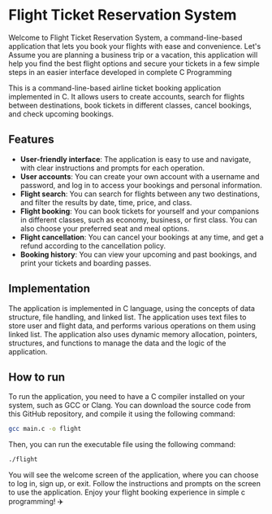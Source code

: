 # Flight Ticket Reservation System

Welcome to Flight Ticket Reservation System, a command-line-based application that lets you book your flights with ease and convenience. Let's Assume you are planning a business trip or a vacation, this application will help you find the best flight options and secure your tickets in a few simple steps in an easier interface developed in complete C Programming

This is a command-line-based airline ticket booking application implemented in C. It allows users to create accounts, search for flights between destinations, book tickets in different classes, cancel bookings, and check upcoming bookings.

## Features

- **User-friendly interface**: The application is easy to use and navigate, with clear instructions and prompts for each operation.
- **User accounts**: You can create your own account with a username and password, and log in to access your bookings and personal information.
- **Flight search**: You can search for flights between any two destinations, and filter the results by date, time, price, and class.
- **Flight booking**: You can book tickets for yourself and your companions in different classes, such as economy, business, or first class. You can also choose your preferred seat and meal options.
- **Flight cancellation**: You can cancel your bookings at any time, and get a refund according to the cancellation policy.
- **Booking history**: You can view your upcoming and past bookings, and print your tickets and boarding passes.

## Implementation

The application is implemented in C language, using the concepts of data structure, file handling, and linked list. The application uses text files to store user and flight data, and performs various operations on them using linked list. The application also uses dynamic memory allocation, pointers, structures, and functions to manage the data and the logic of the application.

## How to run

To run the application, you need to have a C compiler installed on your system, such as GCC or Clang. You can download the source code from this GitHub repository, and compile it using the following command:

```bash
gcc main.c -o flight
```

Then, you can run the executable file using the following command:

```bash
./flight
```

You will see the welcome screen of the application, where you can choose to log in, sign up, or exit. Follow the instructions and prompts on the screen to use the application. Enjoy your flight booking experience in simple c programming! ✈️
